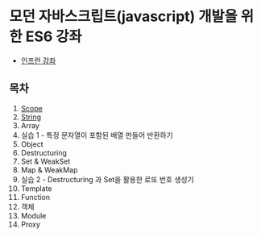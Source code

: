 # 모던 자바스크립트(javascript) 개발을 위한 ES6 강좌
  * [인프런 강좌](https://www.inflearn.com/course/es6-%EA%B0%95%EC%A2%8C-%EC%9E%90%EB%B0%94%EC%8A%A4%ED%81%AC%EB%A6%BD%ED%8A%B8#description)

  ## 목차
  1. [Scope]('./1.Scope/Scope.md')
  2. [String]('./2/String/String.md')
  3. Array
  4. 실습 1 - 특정 문자열이 포함된 배열 만들어 반환하기
  5. Object
  6. Destructuring
  7. Set & WeakSet
  8. Map & WeakMap
  9. 실습 2 - Destructuring 과 Set을 활용한 로또 번호 생성기
  10. Template
  11. Function
  12. 객체
  13. Module
  14. Proxy